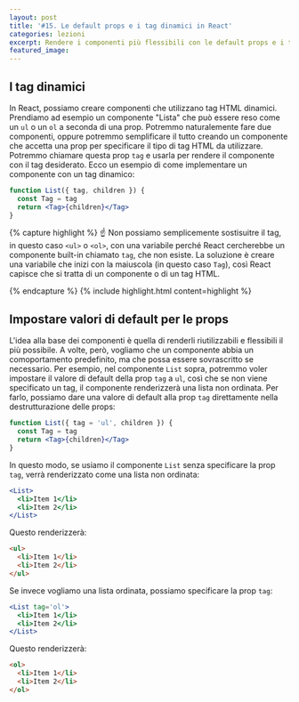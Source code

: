 ```yaml
---
layout: post
title: '#15. Le default props e i tag dinamici in React'
categories: lezioni
excerpt: Rendere i componenti più flessibili con le default props e i tag dinamici
featured_image:
---
```


## I tag dinamici

In React, possiamo creare componenti che utilizzano tag HTML dinamici. Prendiamo ad esempio un componente "Lista" che può essere reso come un `ul` o un `ol` a seconda di una prop. Potremmo naturalemente fare due componenti, oppure potremmo semplificare il tutto creando un componente che accetta una prop per specificare il tipo di tag HTML da utilizzare. Potremmo chiamare questa prop `tag` e usarla per rendere il componente con il tag desiderato.
Ecco un esempio di come implementare un componente con un tag dinamico:

```jsx
function List({ tag, children }) {
  const Tag = tag
  return <Tag>{children}</Tag>
}
```

{% capture highlight %}
☝️ Non possiamo semplicemente sostisuitre il tag, in questo caso `<ul>` o `<ol>`, con una variabile perché React cercherebbe un componente built-in chiamato `tag`, che non esiste. La soluzione è creare una variabile che inizi con la maiuscola (in questo caso `Tag`), così React capisce che si tratta di un componente o di un tag HTML.

{% endcapture %}
{% include highlight.html content=highlight  %}

## Impostare valori di default per le props

L'idea alla base dei componenti è quella di renderli riutilizzabili e flessibili il più possibile. A volte, però, vogliamo che un componente abbia un comoportamento predefinito, ma che possa essere sovrascritto se necessario. Per esempio, nel componente `List` sopra, potremmo voler impostare il valore di default della prop `tag` a `ul`, così che se non viene specificato un tag, il componente renderizzerà una lista non ordinata. Per farlo, possiamo dare una valore di default alla prop `tag` direttamente nella destrutturazione delle props:

```jsx
function List({ tag = 'ul', children }) {
  const Tag = tag
  return <Tag>{children}</Tag>
}
```

In questo modo, se usiamo il componente `List` senza specificare la prop `tag`, verrà renderizzato come una lista non ordinata:

```jsx
<List>
  <li>Item 1</li>
  <li>Item 2</li>
</List>
```

Questo renderizzerà:

```html
<ul>
  <li>Item 1</li>
  <li>Item 2</li>
</ul>
```

Se invece vogliamo una lista ordinata, possiamo specificare la prop `tag`:

```jsx
<List tag='ol'>
  <li>Item 1</li>
  <li>Item 2</li>
</List>
```

Questo renderizzerà:

```html
<ol>
  <li>Item 1</li>
  <li>Item 2</li>
</ol>
```
